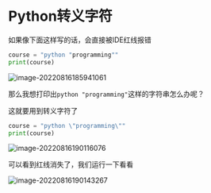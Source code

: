# Python转义字符

如果像下面这样写的话，会直接被IDE红线报错

```python
course = "python "programming""
print(course)
```

![image-20220816185941061](https://static.meowrain.cn/i/2022/08/17/49c8k4-3.png)

那么我想打印出`python "programming"`这样的字符串怎么办呢？

这就要用到转义字符了

```python
course = "python \"programming\""
print(course)

```

![image-20220816190116076](https://static.meowrain.cn/i/2022/08/17/4adrji-3.png)

可以看到红线消失了，我们运行一下看看

![image-20220816190143267](https://static.meowrain.cn/i/2022/08/17/4ajnt7-3.png)